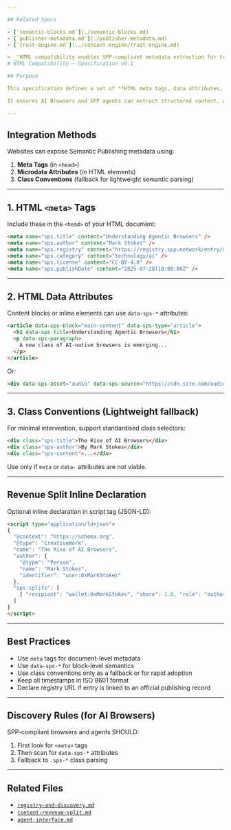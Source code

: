```yaml
---

## Related Specs

- [`semantic-blocks.md`](./semantic-blocks.md)
- [`publisher-metadata.md`](./publisher-metadata.md)
- [`trust-engine.md`](../consent-engine/trust-engine.md)

> _"HTML compatibility enables SPP-compliant metadata extraction for trust, attribution, and payment systems. See related specs for integration details."_
# HTML Compatibility – Specification v0.1

## Purpose

This specification defines a set of **HTML meta tags, data attributes, and class conventions** that allow existing websites to publish **SPS-compliant metadata** without redesigning their frontend or switching rendering frameworks.

It ensures AI Browsers and SPP agents can extract structured content, author metadata, revenue splits, and registry information from traditional websites.

---
```


## Integration Methods

Websites can expose Semantic Publishing metadata using:

1. **Meta Tags** (in `<head>`)
2. **Microdata Attributes** (in HTML elements)
3. **Class Conventions** (fallback for lightweight semantic parsing)

---

## 1. HTML `<meta>` Tags

Include these in the `<head>` of your HTML document:

```html
<meta name="sps.title" content="Understanding Agentic Browsers" />
<meta name="sps.author" content="Mark Stokes" />
<meta name="sps.registry" content="https://registry.spp.network/entry/abc123" />
<meta name="sps.category" content="technology/ai" />
<meta name="sps.license" content="CC-BY-4.0" />
<meta name="sps.publishDate" content="2025-07-28T10:00:00Z" />
```

---

## 2. HTML Data Attributes

Content blocks or inline elements can use `data-sps-*` attributes:

```html
<article data-sps-block="main-content" data-sps-type="article">
  <h1 data-sps-title>Understanding Agentic Browsers</h1>
  <p data-sps-paragraph>
    A new class of AI-native browsers is emerging...
  </p>
</article>
```

Or:

```html
<div data-sps-asset="audio" data-sps-source="https://cdn.site.com/audio.mp3" data-sps-credit="user:0xAlice"></div>
```

---

## 3. Class Conventions (Lightweight fallback)

For minimal intervention, support standardised class selectors:

```html
<div class="sps-title">The Rise of AI Browsers</div>
<div class="sps-author">By Mark Stokes</div>
<div class="sps-content">...</div>
```

Use only if `meta` or `data-` attributes are not viable.

---

## Revenue Split Inline Declaration

Optional inline declaration in script tag (JSON-LD):

```html
<script type="application/ld+json">
{
  "@context": "https://schema.org",
  "@type": "CreativeWork",
  "name": "The Rise of AI Browsers",
  "author": {
    "@type": "Person",
    "name": "Mark Stokes",
    "identifier": "user:0xMarkStokes"
  },
  "sps:splits": [
    { "recipient": "wallet:0xMarkStokes", "share": 1.0, "role": "author" }
  ]
}
</script>
```

---

## Best Practices

- Use `meta` tags for document-level metadata
- Use `data-sps-*` for block-level semantics
- Use class conventions only as a fallback or for rapid adoption
- Keep all timestamps in ISO 8601 format
- Declare registry URL if entry is linked to an official publishing record

---

## Discovery Rules (for AI Browsers)

SPP-compliant browsers and agents SHOULD:

1. First look for `<meta>` tags
2. Then scan for `data-sps-*` attributes
3. Fallback to `.sps-*` class parsing

---

## Related Files

- [`registry-and-discovery.md`](./registry-and-discovery.md)
- [`content-revenue-split.md`](./content-revenue-split.md)
- [`agent-interface.md`](./agent-interface.md)